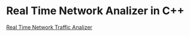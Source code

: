 # Real Time Network Analizer in C++

[Real Time Network Traffic Analizer](https://www.slideshare.net/AlexMoskvin/realtime-traffic-analyser)
